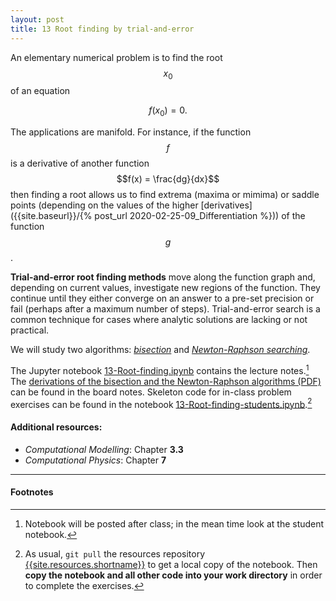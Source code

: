 ```yaml
---
layout: post
title: 13 Root finding by trial-and-error
---
```


An elementary numerical problem is to find the root $$x_0$$ of an equation

$$
f(x_0) = 0.
$$

The applications are manifold. For instance, if the function $$f$$ is a
derivative of another function  $$f(x) = \frac{dg}{dx}$$ then finding
a root allows us to find extrema (maxima or mimima) or saddle points
(depending on the values of the higher
[derivatives]({{site.baseurl}}/{% post_url 2020-02-25-09_Differentiation %})) 
of the function $$g$$.

**Trial-and-error root finding methods** move along the function graph
and, depending on current values, investigate new regions of the
function. They continue until they either converge on an answer to a
pre-set precision or fail (perhaps after a maximum number of
steps). Trial-and-error search is a common technique for cases where
analytic solutions are lacking or not practical.

We will study two algorithms:
*[bisection](http://mathworld.wolfram.com/Bisection.html)* and
*[Newton-Raphson searching](http://mathworld.wolfram.com/NewtonsMethod.html)*.
 
The Jupyter notebook
[13-Root-finding.ipynb]({{site.nbviewer.resources}}/13_root_finding/13-Root-finding.ipynb)
contains the lecture notes.[^1] The [derivations of
the bisection and the Newton-Raphson algorithms (PDF)](https://github.com/ASU-CompMethodsPhysics-PHY494/PHY494-resources/blob/master/13_root_finding/13_Root-finding-algorithms.pdf) can be found in the board notes. Skeleton code for
in-class problem exercises can be found in the notebook
[13-Root-finding-students.ipynb]({{site.nbviewer.resources}}/13_root_finding/13-Root-finding-students.ipynb).[^2]


#### Additional resources:

* _Computational Modelling_: Chapter **3.3**
* _Computational Physics_: Chapter **7**

------------------------------------------------------------

#### Footnotes

[^1]:

     Notebook will be posted after class; in the mean time look at the
     student notebook.

[^2]:

     As usual, `git pull` the resources repository
     [{{site.resources.shortname}}]({{site.resources.url}}) to get a
     local copy of the notebook. Then **copy the notebook and all other
     code into your work directory** in order to complete the exercises.

